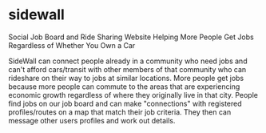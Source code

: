 # sidewall
Social Job Board and Ride Sharing Website Helping More People Get Jobs Regardless of Whether You Own a Car

SideWall can connect people already in a community who need jobs and can't afford cars/transit with other members of that community who can rideshare on their way to jobs at similar locations. More people get jobs because more people can commute to the areas that are experiencing economic growth regardless of where they originally live in that city. People find jobs on our job board and can make "connections" with registered profiles/routes on a map that match their job criteria. They then can message other users profiles and work out details.
